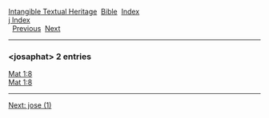 [Intangible Textual Heritage](../../index)  [Bible](../index) 
[Index](index)   
[j Index](_j_)  
  [Previous](c06322)  [Next](c06324) 

------------------------------------------------------------------------

### &lt;josaphat&gt; 2 entries

[Mat 1:8](../kjv/mat001.htm#008)  
[Mat 1:8](../kjv/mat001.htm#008)  

------------------------------------------------------------------------

[Next: jose (1)](c06324)
